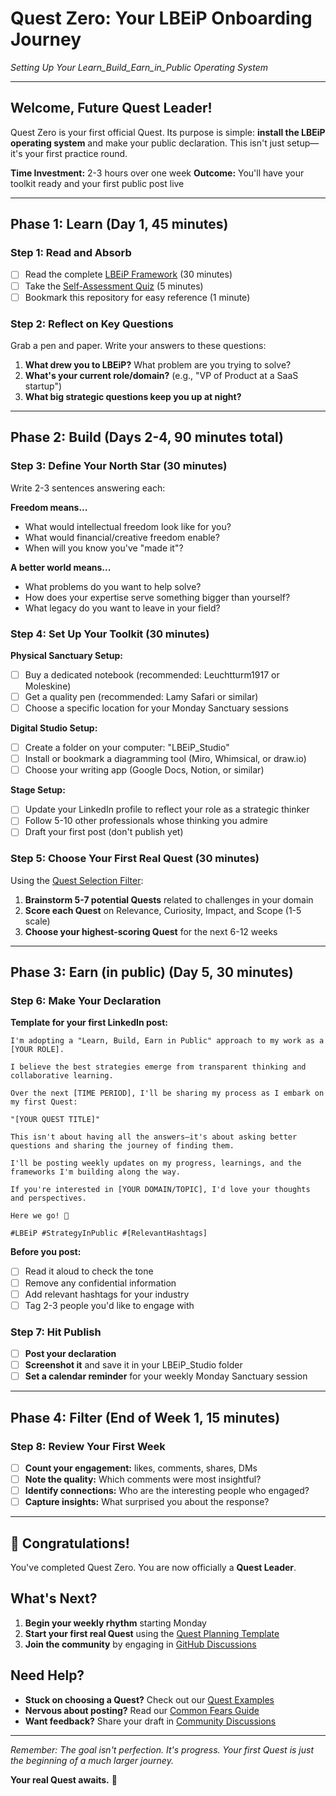 # Quest Zero: Your LBEiP Onboarding Journey

*Setting Up Your Learn_Build_Earn_in_Public Operating System*

---

## Welcome, Future Quest Leader!

Quest Zero is your first official Quest. Its purpose is simple: **install the LBEiP operating system** and make your public declaration. This isn't just setup—it's your first practice round.

**Time Investment:** 2-3 hours over one week
**Outcome:** You'll have your toolkit ready and your first public post live

---

## Phase 1: Learn (Day 1, 45 minutes)

### Step 1: Read and Absorb
- [ ] Read the complete [LBEiP Framework](framework.md) (30 minutes)
- [ ] Take the [Self-Assessment Quiz](assessment.md) (5 minutes)
- [ ] Bookmark this repository for easy reference (1 minute)

### Step 2: Reflect on Key Questions
Grab a pen and paper. Write your answers to these questions:

1. **What drew you to LBEiP?** What problem are you trying to solve?
2. **What's your current role/domain?** (e.g., "VP of Product at a SaaS startup")
3. **What big strategic questions keep you up at night?**

---

## Phase 2: Build (Days 2-4, 90 minutes total)

### Step 3: Define Your North Star (30 minutes)

Write 2-3 sentences answering each:

**Freedom means...**
- What would intellectual freedom look like for you?
- What would financial/creative freedom enable?
- When will you know you've "made it"?

**A better world means...**
- What problems do you want to help solve?
- How does your expertise serve something bigger than yourself?
- What legacy do you want to leave in your field?

### Step 4: Set Up Your Toolkit (30 minutes)

**Physical Sanctuary Setup:**
- [ ] Buy a dedicated notebook (recommended: Leuchtturm1917 or Moleskine)
- [ ] Get a quality pen (recommended: Lamy Safari or similar)
- [ ] Choose a specific location for your Monday Sanctuary sessions

**Digital Studio Setup:**
- [ ] Create a folder on your computer: "LBEiP_Studio"
- [ ] Install or bookmark a diagramming tool (Miro, Whimsical, or draw.io)
- [ ] Choose your writing app (Google Docs, Notion, or similar)

**Stage Setup:**
- [ ] Update your LinkedIn profile to reflect your role as a strategic thinker
- [ ] Follow 5-10 other professionals whose thinking you admire
- [ ] Draft your first post (don't publish yet)

### Step 5: Choose Your First Real Quest (30 minutes)

Using the [Quest Selection Filter](../templates/quest-planning/quest-selection-worksheet.md):

1. **Brainstorm 5-7 potential Quests** related to challenges in your domain
2. **Score each Quest** on Relevance, Curiosity, Impact, and Scope (1-5 scale)
3. **Choose your highest-scoring Quest** for the next 6-12 weeks

---

## Phase 3: Earn (in public) (Day 5, 30 minutes)

### Step 6: Make Your Declaration

**Template for your first LinkedIn post:**

```
I'm adopting a "Learn, Build, Earn in Public" approach to my work as a [YOUR ROLE].

I believe the best strategies emerge from transparent thinking and collaborative learning. 

Over the next [TIME PERIOD], I'll be sharing my process as I embark on my first Quest:

"[YOUR QUEST TITLE]"

This isn't about having all the answers—it's about asking better questions and sharing the journey of finding them.

I'll be posting weekly updates on my progress, learnings, and the frameworks I'm building along the way.

If you're interested in [YOUR DOMAIN/TOPIC], I'd love your thoughts and perspectives.

Here we go! 🚀

#LBEiP #StrategyInPublic #[RelevantHashtags]
```

**Before you post:**
- [ ] Read it aloud to check the tone
- [ ] Remove any confidential information
- [ ] Add relevant hashtags for your industry
- [ ] Tag 2-3 people you'd like to engage with

### Step 7: Hit Publish
- [ ] **Post your declaration**
- [ ] **Screenshot it** and save it in your LBEiP_Studio folder
- [ ] **Set a calendar reminder** for your weekly Monday Sanctuary session

---

## Phase 4: Filter (End of Week 1, 15 minutes)

### Step 8: Review Your First Week
- [ ] **Count your engagement:** likes, comments, shares, DMs
- [ ] **Note the quality:** Which comments were most insightful?
- [ ] **Identify connections:** Who are the interesting people who engaged?
- [ ] **Capture insights:** What surprised you about the response?

---

## 🎉 Congratulations!

You've completed Quest Zero. You are now officially a **Quest Leader**.

## What's Next?

1. **Begin your weekly rhythm** starting Monday
2. **Start your first real Quest** using the [Quest Planning Template](../templates/quest-planning/)
3. **Join the community** by engaging in [GitHub Discussions](../../discussions)

## Need Help?

- **Stuck on choosing a Quest?** Check out our [Quest Examples](examples/)
- **Nervous about posting?** Read our [Common Fears Guide](common-fears.md)
- **Want feedback?** Share your draft in [Community Discussions](../../discussions)

---

*Remember: The goal isn't perfection. It's progress. Your first Quest is just the beginning of a much larger journey.*

**Your real Quest awaits.** 🌟 
